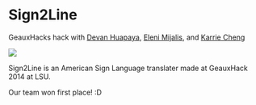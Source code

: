 # Sign2Line
GeauxHacks hack with [Devan Huapaya](https://github.com/imdevan), [Eleni Mijalis](), and [Karrie Cheng](https://github.com/KarrieCheng)

![](https://cloud.githubusercontent.com/assets/3521824/11903213/3153885c-a57d-11e5-8d41-45c1c34167bc.jpg)

Sign2Line is an American Sign Language translater made at GeauxHack 2014 at LSU. 

Our team won first place! :D
